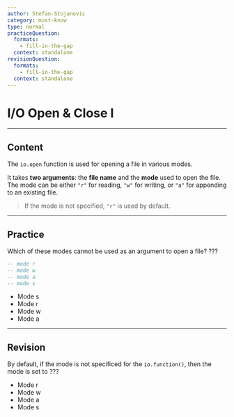 ```yaml
---
author: Stefan-Stojanovic
category: must-know
type: normal
practiceQuestion:
  formats:
    - fill-in-the-gap
  context: standalone
revisionQuestion:
  formats:
    - fill-in-the-gap
  context: standalone
---
```


# I/O Open & Close I

---
## Content

The `io.open` function is used for opening a file in various modes. 

It takes **two arguments**: the **file name** and the **mode** used to open the file. The mode can be either `"r"` for reading, `"w"` for writing, or `"a"` for appending to an existing file. 

> If the mode is not specified, `"r"` is used by default.


---

## Practice

Which of these modes cannot be used as an argument to open a file? ???
```lua
-- mode r
-- mode w
-- mode a
-- mode s
```

- Mode s
- Mode r
- Mode w
- Mode a

---

## Revision

By default, if the mode is not specificed for the `io.function()`, then the mode is set to ???

- Mode r
- Mode w
- Mode a
- Mode s